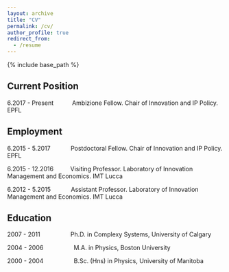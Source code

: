 ```yaml
---
layout: archive
title: "CV"
permalink: /cv/
author_profile: true
redirect_from:
  - /resume
---
```


{% include base_path %}

## Current Position

6.2017 - Present &nbsp;&nbsp;&nbsp;&nbsp;&nbsp;&nbsp;&nbsp;&nbsp;&nbsp; Ambizione Fellow. Chair of Innovation and IP Policy. EPFL

## Employment

6.2015 - 5.2017 &nbsp;&nbsp;&nbsp;&nbsp;&nbsp;&nbsp;&nbsp;&nbsp;&nbsp;&nbsp; Postdoctoral Fellow. Chair of Innovation and IP Policy. EPFL

6.2015 - 12.2016 &nbsp;&nbsp;&nbsp;&nbsp;&nbsp;&nbsp;&nbsp;&nbsp; Visiting Professor. Laboratory of Innovation Management and Economics. IMT Lucca

6.2012 - 5.2015 &nbsp;&nbsp;&nbsp;&nbsp;&nbsp;&nbsp;&nbsp;&nbsp;&nbsp;&nbsp; Assistant Professor. Laboratory of Innovation Management and Economics. IMT Lucca

## Education

2007 - 2011 &nbsp;&nbsp;&nbsp;&nbsp;&nbsp;&nbsp;&nbsp;&nbsp;&nbsp; &nbsp;&nbsp;&nbsp;&nbsp;&nbsp;&nbsp; Ph.D. in Complexy Systems, University of Calgary

2004 - 2006 &nbsp;&nbsp;&nbsp;&nbsp;&nbsp;&nbsp;&nbsp;&nbsp;&nbsp; &nbsp;&nbsp;&nbsp;&nbsp;&nbsp;&nbsp; M.A. in Physics, Boston University

2000 - 2004  &nbsp;&nbsp;&nbsp;&nbsp;&nbsp;&nbsp;&nbsp;&nbsp;&nbsp; &nbsp;&nbsp;&nbsp;&nbsp;&nbsp;&nbsp; B.Sc. (Hns) in Physics, University of Manitoba
